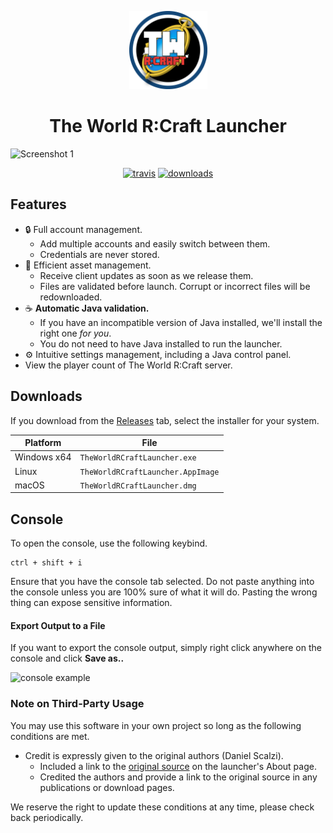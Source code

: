 <p align="center"><img src="./app/assets/images/SealCircle.png" height="125px" alt="theworldrcraft"></p>

<h1 align="center">The World R:Craft Launcher</h1>

![Screenshot 1](https://i.imgur.com/R69FAuO.png)

[<p align="center"> <img src="https://img.shields.io/travis/CyberConnects2/TheWorldRCraftLauncher?style=for-the-badge" alt="travis">](https://travis-ci.org/CyberConnects2/TheWorldRCraftLauncher ) [<img src="https://img.shields.io/github/downloads/CyberConnects2/TheWorldRCraftLauncher/total?style=for-the-badge" alt="downloads">](https://github.com/CyberConnects2/TheWorldRCraftLauncher/releases )</p>

## Features

* 🔒 Full account management.
  * Add multiple accounts and easily switch between them.
  * Credentials are never stored.
* 📂 Efficient asset management.
  * Receive client updates as soon as we release them.
  * Files are validated before launch. Corrupt or incorrect files will be redownloaded.
* ☕ **Automatic Java validation.**
  * If you have an incompatible version of Java installed, we'll install the right one *for you*.
  * You do not need to have Java installed to run the launcher.
* ⚙️ Intuitive settings management, including a Java control panel.
* View the player count of The World R:Craft server.

## Downloads

If you download from the [Releases](https://github.com/CyberConnects2/TheWorldRCraftLauncher/releases) tab, select the installer for your system.

| Platform | File |
| -------- | ---- |
| Windows x64 | `TheWorldRCraftLauncher.exe` |
| Linux | `TheWorldRCraftLauncher.AppImage` |
| macOS | `TheWorldRCraftLauncher.dmg` |

## Console

To open the console, use the following keybind.

```console
ctrl + shift + i
```

Ensure that you have the console tab selected. Do not paste anything into the console unless you are 100% sure of what it will do. Pasting the wrong thing can expose sensitive information.

#### Export Output to a File

If you want to export the console output, simply right click anywhere on the console and click **Save as..**

![console example](https://i.imgur.com/HazXrgT.png)

### Note on Third-Party Usage

You may use this software in your own project so long as the following conditions are met.

* Credit is expressly given to the original authors (Daniel Scalzi).
  * Included a link to the [original source](https://github.com/dscalzi/ElectronLauncher) on the launcher's About page.
  * Credited the authors and provide a link to the original source in any publications or download pages.

We reserve the right to update these conditions at any time, please check back periodically.